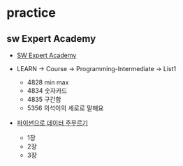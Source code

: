 # practice



## sw Expert Academy

* [SW Expert Academy](https://swexpertacademy.com/main/main.do)
* LEARN -> Course -> Programming-Intermediate ->  List1
  * 4828 min max
  * 4834 숫자카드
  * 4835 구간합
  * 5356 의석이의 세로로 말해요



* [파이썬으로 데이터 주무르기](https://github.com/jeongeun15/practice/tree/master/파이썬으로_데이터_주무르기)
  - 1장
  - 2장
  - 3장
